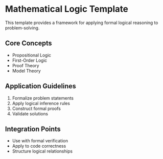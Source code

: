 # Mathematical Logic Template

This template provides a framework for applying formal logical reasoning to problem-solving.

## Core Concepts

- Propositional Logic
- First-Order Logic
- Proof Theory
- Model Theory

## Application Guidelines

1. Formalize problem statements
2. Apply logical inference rules
3. Construct formal proofs
4. Validate solutions

## Integration Points

- Use with formal verification
- Apply to code correctness
- Structure logical relationships